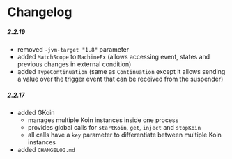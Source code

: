 # Changelog

##### 2.2.19

* removed `-jvm-target "1.8"` parameter
* added `MatchScope` to `MachineEx` (allows accessing event, states and previous changes in external condition)
* added `TypeContinuation` (same as `Continuation` except it allows sending a value over the trigger event that can be 
received from the suspender)

##### 2.2.17

* added GKoin
    * manages multiple Koin instances inside one process
    * provides global calls for `startKoin`, `get`, `inject` and `stopKoin`
    * all calls have a `key` parameter to differentiate between multiple Koin instances
* added `CHANGELOG.md`
